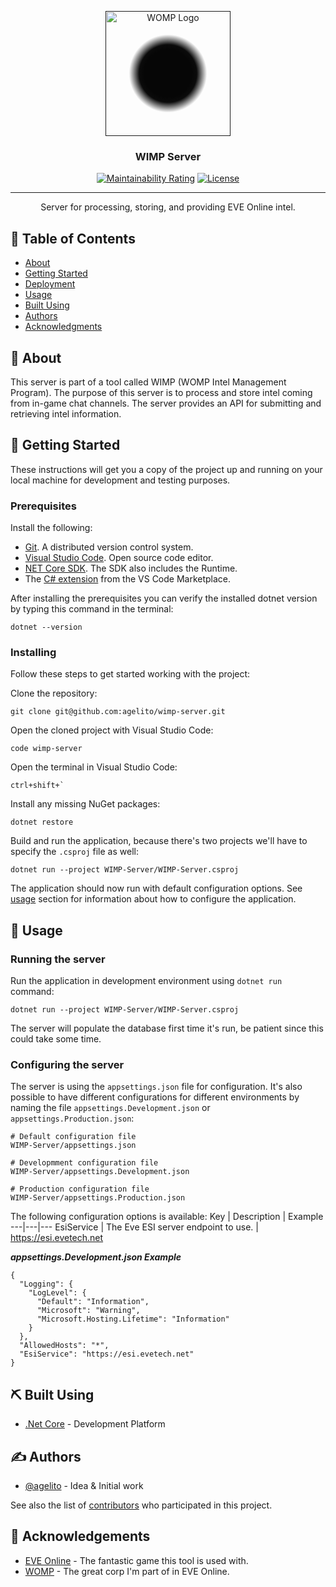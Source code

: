 <p align="center" style="background: rgb(36,36,36);
background: radial-gradient(circle, rgba(6,6,6,1) 14%, rgba(11,11,11,1) 17%, rgba(255,255,255,0) 23%);">
  <a href="" rel="noopener">
 <img width=200px height=200px src="https://images.evetech.net/alliances/99010468/logo" alt="WOMP Logo"></a>
</p>

<h3 align="center">WIMP Server</h3>

<div align="center">

  [![Maintainability Rating](https://sonarcloud.io/api/project_badges/measure?project=agelito_wimp-server&metric=sqale_rating)](https://sonarcloud.io/dashboard?id=agelito_wimp-server)
  [![License](https://img.shields.io/github/license/agelito/wimp-server)](/LICENSE)

</div>

---

<p align="center"> Server for processing, storing, and providing EVE Online intel.
    <br> 
</p>

## 📝 Table of Contents
- [About](#about)
- [Getting Started](#getting_started)
- [Deployment](#deployment)
- [Usage](#usage)
- [Built Using](#built_using)
- [Authors](#authors)
- [Acknowledgments](#acknowledgement)

## 🧐 About <a name = "about"></a>
This server is part of a tool called WIMP (WOMP Intel Management Program). The purpose of this server is to process and store intel coming from in-game chat channels. The server provides an API for submitting and retrieving intel information.

## 🏁 Getting Started <a name = "getting_started"></a>
These instructions will get you a copy of the project up and running on your local machine for development and testing purposes.

### Prerequisites
Install the following:
* [Git](https://git-scm.com/downloads). A distributed version control system.
* [Visual Studio Code](https://code.visualstudio.com/). Open source code editor.
* [NET Core SDK](https://dotnet.microsoft.com/download). The SDK also includes the Runtime.
* The [C# extension](https://marketplace.visualstudio.com/items?itemName=ms-dotnettools.csharp) from the VS Code Marketplace.

After installing the prerequisites you can verify the installed dotnet version by typing this command in the terminal:
```
dotnet --version
```

### Installing
Follow these steps to get started working with the project:

Clone the repository:
```
git clone git@github.com:agelito/wimp-server.git
```

Open the cloned project with Visual Studio Code:

```
code wimp-server
```

Open the terminal in Visual Studio Code:

```
ctrl+shift+`
```

Install any missing NuGet packages:
```
dotnet restore
```

Build and run the application, because there's two projects we'll have to specify the `.csproj` file as well:
```
dotnet run --project WIMP-Server/WIMP-Server.csproj
```

The application should now run with default configuration options. See [usage](#usage) section for information about how to configure the application. 

## 🎈 Usage <a name="usage"></a>

### Running the server <a name="running"></a>
Run the application in development environment using `dotnet run` command:
```
dotnet run --project WIMP-Server/WIMP-Server.csproj
```

The server will populate the database first time it's run, be patient since this could take some time.

### Configuring the server <a name="configuration"></a>
The server is using the `appsettings.json` file for configuration. It's also possible to have different configurations for different environments by naming the file `appsettings.Development.json` or `appsettings.Production.json`:
```
# Default configuration file
WIMP-Server/appsettings.json

# Developmment configuration file
WIMP-Server/appsettings.Development.json

# Production configuration file
WIMP-Server/appsettings.Production.json
```

The following configuration options is available:
Key | Description | Example
---|---|---
EsiService | The Eve ESI server endpoint to use. | https://esi.evetech.net

***appsettings.Development.json Example***
```
{
  "Logging": {
    "LogLevel": {
      "Default": "Information",
      "Microsoft": "Warning",
      "Microsoft.Hosting.Lifetime": "Information"
    }
  },
  "AllowedHosts": "*",
  "EsiService": "https://esi.evetech.net"
}
```

## ⛏️ Built Using <a name = "built_using"></a>
- [.Net Core](https://docs.microsoft.com/en-us/dotnet/core/introduction) - Development Platform

## ✍️ Authors <a name = "authors"></a>
- [@agelito](https://github.com/agelito) - Idea & Initial work

See also the list of [contributors](https://github.com/agelito/wimp-server/contributors) who participated in this project.

## 🎉 Acknowledgements <a name = "acknowledgement"></a>
- [EVE Online](https://www.eveonline.com/) - The fantastic game this tool is used with.
- [WOMP](https://evewho.com/alliance/99010468) - The great corp I'm part of in EVE Online.